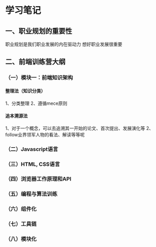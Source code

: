 # 学习笔记
## 一、职业规划的重要性
职业规划是我们职业发展的内在驱动力
想好职业发展很重要

## 二、前端训练营大纲
### （一）模块一：前端知识架构
#### 整理法（知识分类）
1、分类整理
2、遵循mece原则
#### 追本溯源法
1、对于一个概念，可以去追溯其一开始的论文、首次提出、发展演化等 
2、follow业界领军人物的看法、解读等等呢
### （二）Javascript语言
### （三）HTML, CSS语言
### （四）浏览器工作原理和API
### （五）编程与算法训练
### （六）组件化
### （七）工具链
### （八）模块化



